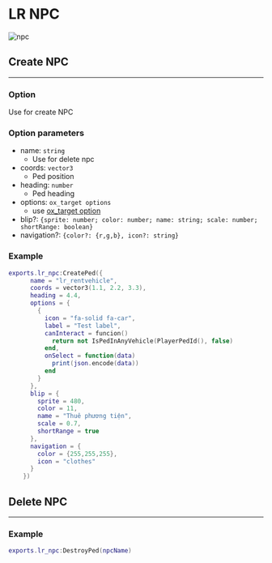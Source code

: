 # LR NPC

![npc](https://cdn.lorraxs.dev/doc-assets/lr_npc.png "lr_npc")

## Create NPC

---

### Option

Use for create NPC

### Option parameters

- name: `string`
  - Use for delete npc
- coords: `vector3`
  - Ped position
- heading: `number`
  - Ped heading
- options: `ox_target options`
  - use [ox_target option](https://overextended.dev/ox_target/Options)
- blip?: `{sprite: number; color: number; name: string; scale: number; shortRange: boolean}`
- navigation?: `{color?: {r,g,b}, icon?: string}`

### Example

```lua
exports.lr_npc:CreatePed({
      name = "lr_rentvehicle",
      coords = vector3(1.1, 2.2, 3.3),
      heading = 4.4,
      options = {
        {
          icon = "fa-solid fa-car",
          label = "Test label",
          canInteract = funcion()
            return not IsPedInAnyVehicle(PlayerPedId(), false)
          end,
          onSelect = function(data)
            print(json.encode(data))
          end
        }
      },
      blip = {
        sprite = 480,
        color = 11,
        name = "Thuê phương tiện",
        scale = 0.7,
        shortRange = true
      },
      navigation = {
        color = {255,255,255},
        icon = "clothes"
      }
    })
```

## Delete NPC

---

### Example

```lua
exports.lr_npc:DestroyPed(npcName)
```
